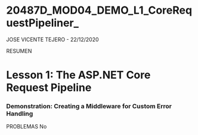 # 20487D_MOD04_DEMO_L1_CoreRequestPipeliner_

JOSE VICENTE TEJERO - 22/12/2020

RESUMEN
# Lesson 1: The ASP.NET Core Request Pipeline

### Demonstration: Creating a Middleware for Custom Error Handling

PROBLEMAS
No
